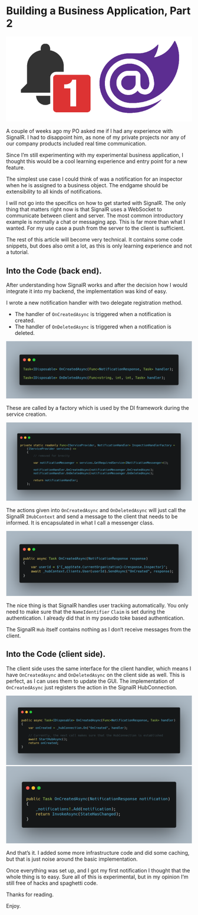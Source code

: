 # Building a Business Application, Part 2

![Title](bucket/afd82686-fd32-4d1b-9ba5-237090fa702e.png)

A couple of weeks ago my PO asked me if I had any experience with SignalR. I had to disappoint him, as none of my private projects nor any of our company products included real time communication.

Since I’m still experimenting with my experimental business application, I thought this would be a cool learning experience and entry point for a new feature.

The simplest use case I could think of was a notification for an inspector when he is assigned to a business object. The endgame should be extensibility to all kinds of notifications.

I will not go into the specifics on how to get started with SignalR. The only thing that matters right now is that SignalR uses a WebSocket to communicate between client and server. The most common introductory example is normally a chat or messaging app. This is far more than what I wanted. For my use case a push from the server to the client is sufficient.

The rest of this article will become very technical. It contains some code snippets, but does also omit a lot, as this is only learning experience and not a tutorial.

## Into the Code (back end).

After understanding how SignalR works and after the decision how I would integrate it into my backend, the implementation was kind of easy.

I wrote a new notification handler with two delegate registration method. 

* The handler of `OnCreatedAsync` is triggered when a notification is created. 
* The handler of `OnDeletedAsync` is triggered when a notification is deleted.

![Contract](bucket/a63dbc3b-6b31-46fa-8aca-798d92083493.png)

These are called by a factory which is used by the DI framework during the service creation.

![Contract](bucket/5e93f27c-ca20-46f9-978a-18e10c02bc1c.png)

The actions given into `OnCreatedAsync` and `OnDeletedAsync` will just call the SignalR `IHubContext` and send a message to the client that needs to be informed. It is encapsulated in what I call a messenger class.

![Contract](bucket/260c1362-dbf7-4062-af85-dc085e4d6c0c.png)

The nice thing is that SignalR handles user tracking automatically. You only need to make sure that the `NameIdentifier` `Claim` is set during the authentication. I already did that in my pseudo toke based authentication.

The SignalR `Hub` itself contains nothing as I don‘t receive messages from the client.

## Into the Code (client side).

The client side uses the same interface for the client handler, which means I have `OnCreatedAsync` and `OnDeletedAsync` on the client side as well. This is perfect, as I can uses them to update the GUI. The implementation of `OnCreatedAsync` just registers the action in the SignalR HubConnection.

![Contract](bucket/edcdb0f1-708e-4bba-a0d2-428b5d996eb3.png)
![Contract](bucket/7623ad5a-262d-44dc-b0d9-bd99d9d51e11.png)

And that’s it. I added some more infrastructure code and did some caching, but that is just noise around the basic implementation.

Once everything was set up, and I got my first notification I thought that the whole thing is to easy. Sure all of this is experimental, but in my opinion I‘m still free of hacks and spaghetti code.

Thanks for reading.

Enjoy. 
